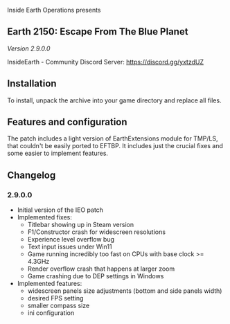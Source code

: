 Inside Earth Operations presents
## **Earth 2150: Escape From The Blue Planet**
*Version 2.9.0.0*

InsideEarth - Community Discord Server: https://discord.gg/yxtzdUZ

## Installation
To install, unpack the archive into your game directory and replace all files.

## Features and configuration
The patch includes a light version of EarthExtensions module for TMP/LS, that couldn't be easily ported to EFTBP. It includes just the crucial fixes and some easier to implement features.

## Changelog
### 2.9.0.0
   - Initial version of the IEO patch
   - Implemented fixes:
      - Titlebar showing up in Steam version
      - F1/Constructor crash for widescreen resolutions
      - Experience level overflow bug
      - Text input issues under Win11
      - Game running incredibly too fast on CPUs with base clock >= 4.3GHz
      - Render overflow crash that happens at larger zoom
      - Game crashing due to DEP settings in Windows
   - Implemented features:
      - widescreen panels size adjustments (bottom and side panels width)
      - desired FPS setting
      - smaller compass size
      - ini configuration
